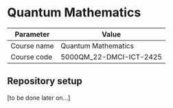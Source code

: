 # Quantum Mathematics

| Parameter | Value |
| --- | --- |
| Course name | Quantum Mathematics |
| Course code | 5000QM_22-DMCI-ICT-2425 |

## Repository setup

[to be done later on...]
